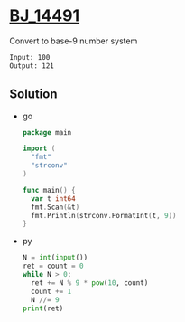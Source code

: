 # [BJ_14491](https://acmicpc.net/problem/14491)

Convert to base-9 number system

```txt
Input: 100
Output: 121
```

## Solution

* go

  ```go
  package main

  import (
    "fmt"
    "strconv"
  )

  func main() {
    var t int64
    fmt.Scan(&t)
    fmt.Println(strconv.FormatInt(t, 9))
  }
  ```

* py

  ```py
  N = int(input())
  ret = count = 0
  while N > 0:
    ret += N % 9 * pow(10, count)
    count += 1
    N //= 9
  print(ret)
  ```
